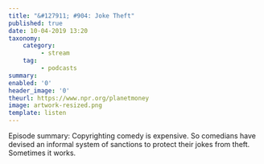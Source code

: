 ```yaml
---
title: "&#127911; #904: Joke Theft"
published: true
date: 10-04-2019 13:20
taxonomy:
    category:
         - stream
    tag:
         - podcasts
summary:
enabled: '0'
header_image: '0'
theurl: https://www.npr.org/planetmoney
image: artwork-resized.png
template: listen
---
```

 
Episode summary: Copyrighting comedy is expensive. So comedians have devised an informal system of sanctions to protect their jokes from theft. Sometimes it works.
